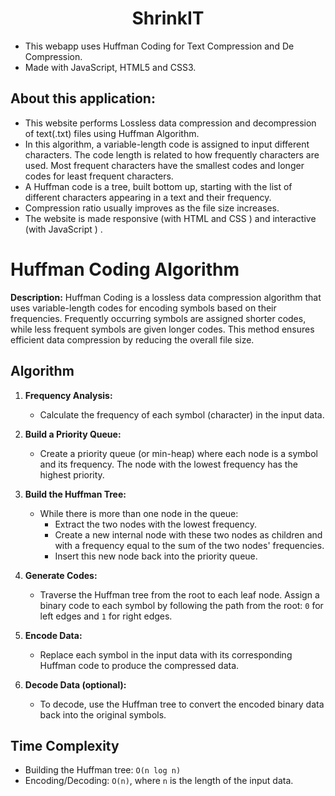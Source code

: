<!-- Author : Anirban Maitra -->
<div align="center">
<h1> ShrinkIT</h1>
</div>


- This webapp uses Huffman Coding for Text Compression and De Compression.
- Made with JavaScript, HTML5 and CSS3.


## About this application:

* This website performs Lossless data compression and decompression of text(.txt) files using Huffman Algorithm.
* In this algorithm, a variable-length code is assigned to input different characters. The code length is related to how frequently characters are used. Most frequent characters have the smallest codes and longer codes for least frequent characters.
* A Huffman code is a tree, built bottom up, starting with the list of different characters appearing in a text and their frequency. 
* Compression ratio usually improves as the file size increases.
* The website is made responsive (with HTML and CSS ) and interactive (with JavaScript ) .


# Huffman Coding Algorithm

**Description:** Huffman Coding is a lossless data compression algorithm that uses variable-length codes for encoding symbols based on their frequencies. Frequently occurring symbols are assigned shorter codes, while less frequent symbols are given longer codes. This method ensures efficient data compression by reducing the overall file size.

## Algorithm

1. **Frequency Analysis:**
   - Calculate the frequency of each symbol (character) in the input data.

2. **Build a Priority Queue:**
   - Create a priority queue (or min-heap) where each node is a symbol and its frequency. The node with the lowest frequency has the highest priority.

3. **Build the Huffman Tree:**
   - While there is more than one node in the queue:
     - Extract the two nodes with the lowest frequency.
     - Create a new internal node with these two nodes as children and with a frequency equal to the sum of the two nodes' frequencies.
     - Insert this new node back into the priority queue.

4. **Generate Codes:**
   - Traverse the Huffman tree from the root to each leaf node. Assign a binary code to each symbol by following the path from the root: `0` for left edges and `1` for right edges.

5. **Encode Data:**
   - Replace each symbol in the input data with its corresponding Huffman code to produce the compressed data.

6. **Decode Data (optional):**
   - To decode, use the Huffman tree to convert the encoded binary data back into the original symbols.

## Time Complexity

- Building the Huffman tree: `O(n log n)`
- Encoding/Decoding: `O(n)`, where `n` is the length of the input data.

